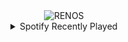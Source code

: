<div align="center">
<picture>
    <source media="(prefers-color-scheme: dark)" srcset="https://i.ibb.co/CMfPsY5/output-gif.gif">
    <source media="(prefers-color-scheme: light)" srcset="https://i.ibb.co/CMfPsY5/output-gif.gif">
    <img alt="RENOS" src="https://i.ibb.co/CMfPsY5/output-gif.gif">
</picture>
<details>
<summary>Spotify Recently Played</summary>
<img src="https://spotify-recently-played-readme.vercel.app/api?user=31d6d6zerc5ct6kck32na2ozsqf4&unique=1&width=400" alt="Spotify" />
</details>
</div>

<!-- Image deletion URL: https://ibb.co/dLRmJV0/632c174f142794e5bed09234bed38b6e -->